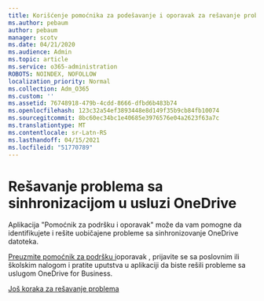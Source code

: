 ```yaml
---
title: Korišćenje pomoćnika za podešavanje i oporavak za rešavanje problema sa uslugom OneDrive for Business
ms.author: pebaum
author: pebaum
manager: scotv
ms.date: 04/21/2020
ms.audience: Admin
ms.topic: article
ms.service: o365-administration
ROBOTS: NOINDEX, NOFOLLOW
localization_priority: Normal
ms.collection: Adm_O365
ms.custom: ''
ms.assetid: 76748918-479b-4cdd-8666-dfbd6b483b74
ms.openlocfilehash: 123c32a54ef3893448e8d149f35b9cb84fb10074
ms.sourcegitcommit: 8bc60ec34bc1e40685e3976576e04a2623f63a7c
ms.translationtype: MT
ms.contentlocale: sr-Latn-RS
ms.lasthandoff: 04/15/2021
ms.locfileid: "51770789"
---
```

# <a name="fix-onedrive-sync-problems"></a>Rešavanje problema sa sinhronizacijom u usluzi OneDrive

Aplikacija "Pomoćnik za podršku i oporavak" može da vam pomogne da identifikujete i rešite uobičajene probleme sa sinhronizovanje OneDrive datoteka. 
  
[Preuzmite pomoćnik za podršku i](https://aka.ms/sara)oporavak , prijavite se sa poslovnim ili školskim nalogom i pratite uputstva u aplikaciji da biste rešili probleme sa uslugom OneDrive for Business. 
  
[Još koraka za rešavanje problema](https://go.microsoft.com/fwlink/?linkid=872097)
  

